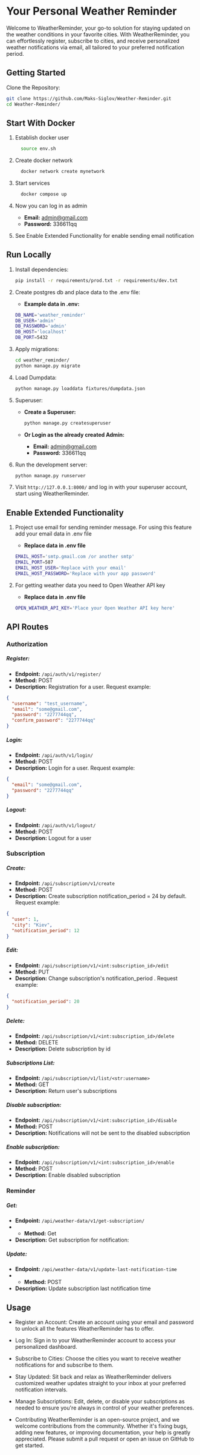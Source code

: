 # Your Personal Weather Reminder
Welcome to WeatherReminder, your go-to solution for staying updated on the weather conditions in your favorite cities. With WeatherReminder, you can effortlessly register, subscribe to cities, and receive personalized weather notifications via email, all tailored to your preferred notification period.


## Getting Started

Clone the Repository:

```bash
git clone https://github.com/Maks-Siglov/Weather-Reminder.git
cd Weather-Reminder/
```

## Start With Docker


1. Establish docker user

    ```bash
      source env.sh
     ```

2. Create docker network

    ```bash
      docker network create mynetwork  
     ```

3. Start services 
    ```bash
      docker compose up  
     ```

4. Now you can log in as admin
   - **Email:** admin@gmail.com
   - **Password:** 336611qq 

5. See Enable Extended Functionality for enable sending email notification

## Run Locally

1. Install dependencies:

    ```bash
    pip install -r requirements/prod.txt -r requirements/dev.txt
    ```

2. Create postgres db and place data to the .env file:
    - **Example data in .env:**
    ```bash
    DB_NAME='weather_reminder'
    DB_USER='admin'
    DB_PASSWORD='admin'
    DB_HOST='localhost'
    DB_PORT=5432
    ```

3. Apply migrations:

    ```bash
    cd weather_reminder/
    python manage.py migrate
    ```

4. Load Dumpdata:

    ```bash
    python manage.py loaddata fixtures/dumpdata.json
    ```

5. Superuser:

   - **Create a Superuser:**
     ```bash
     python manage.py createsuperuser
     ```

   - **Or Login as the already created Admin:**
     - **Email:** admin@gmail.com
     - **Password:** 336611qq

6. Run the development server:

    ```bash
    python manage.py runserver
    ```

7. Visit `http://127.0.0.1:8000/` and log in with your superuser account, start using WeatherReminder.

## Enable Extended Functionality

1. Project use email for sending reminder message. For using this feature add your email data in .env file
    - **Replace data in .env file**
     ```bash
    EMAIL_HOST='smtp.gmail.com /or another smtp'
    EMAIL_PORT=587
    EMAIL_HOST_USER='Replace with your email'
    EMAIL_HOST_PASSWORD='Replace with your app password'    
    ```
   
2. For getting weather data you need to Open Weather API key
    - **Replace data in .env file**
     ```bash
    OPEN_WEATHER_API_KEY='Place your Open Weather API key here'
    ```

## API Routes

### Authorization

##### Register:
- **Endpoint:** `/api/auth/v1/register/`
- **Method:** POST
- **Description:** Registration for a user. Request example:
```json
{
  "username": "test_username",
  "email": "some@gmail.com",
  "password": "2277744qq",
  "confirm_password": "2277744qq"
}
```

##### Login:
- **Endpoint:** `/api/auth/v1/login/`
- **Method:** POST
- **Description:** Login for a user. Request example:
```json
{
  "email": "some@gmail.com",
  "password": "2277744qq"
}
```


##### Logout:
- **Endpoint:** `/api/auth/v1/logout/`
- **Method:** POST
- **Description:** Logout for a user


### Subscription

##### Create:
- **Endpoint:** `/api/subscription/v1/create`
- **Method:** POST
- **Description:** Create subscription notification_period = 24 by default. Request example:
```json
{
  "user": 1,
  "city": "Kiev",
  "notification_period": 12
}
```

##### Edit:
- **Endpoint:** `/api/subscription/v1/<int:subscription_id>/edit`
- **Method:** PUT
- **Description:** Change subscription's notification_period . Request example:
```json
{
  "notification_period": 20
}
```

##### Delete:
- **Endpoint:** `/api/subscription/v1/<int:subscription_id>/delete`
- **Method:** DELETE
- **Description:** Delete subscription by id


##### Subscriptions List:
- **Endpoint:** `/api/subscription/v1/list/<str:username>`
- **Method:** GET
- **Description:** Return user's subscriptions


##### Disable subscription:
- **Endpoint:** `/api/subscription/v1/<int:subscription_id>/disable`
- **Method:** POST
- **Description:** Notifications will not be sent to the disabled subscription


##### Enable subscription:
- **Endpoint:** `/api/subscription/v1/<int:subscription_id>/enable`
- **Method:** POST
- **Description:** Enable disabled subscription


### Reminder

##### Get:
- **Endpoint:** `/api/weather-data/v1/get-subscription/`
- - **Method:** Get
- **Description:** Get subscription for notification:


##### Update:
- **Endpoint:** `/api/weather-data/v1/update-last-notification-time`
- - **Method:** POST
- **Description:** Update subscription last notification time


## Usage

- Register an Account:
Create an account using your email and password to unlock all the features WeatherReminder has to offer.

- Log In:
Sign in to your WeatherReminder account to access your personalized dashboard.

- Subscribe to Cities:
Choose the cities you want to receive weather notifications for and subscribe to them.

- Stay Updated:
Sit back and relax as WeatherReminder delivers customized weather updates straight to your inbox at your preferred notification intervals.

- Manage Subscriptions:
Edit, delete, or disable your subscriptions as needed to ensure you're always in control of your weather preferences.

- Contributing
WeatherReminder is an open-source project, and we welcome contributions from the community. Whether it's fixing bugs, adding new features, or improving documentation, your help is greatly appreciated. Please submit a pull request or open an issue on GitHub to get started.
